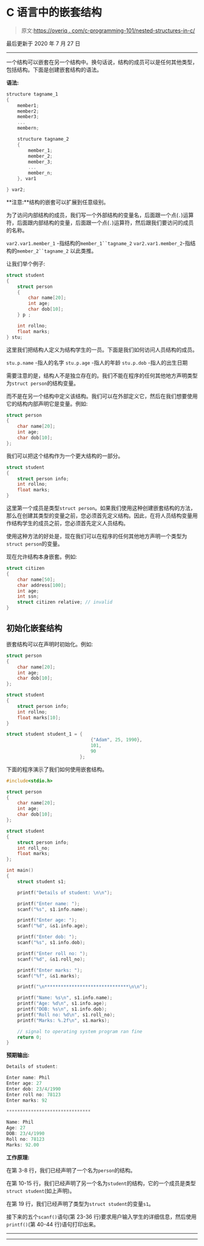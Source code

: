 # C 语言中的嵌套结构

> 原文:[https://overiq . com/c-programming-101/nested-structures-in-c/](https://overiq.com/c-programming-101/nested-structures-in-c/)

最后更新于 2020 年 7 月 27 日

* * *

一个结构可以嵌套在另一个结构中。换句话说，结构的成员可以是任何其他类型，包括结构。下面是创建嵌套结构的语法。

**语法:**

```c
structure tagname_1
{
    member1;
    member2;
    member3;
    ...
    membern;

    structure tagname_2
    {
        member_1;
        member_2;
        member_3;
        ...
        member_n;
    }, var1

} var2;

```

**注意:**结构的嵌套可以扩展到任意级别。

为了访问内部结构的成员，我们写一个外部结构的变量名，后面跟一个点(`.`)运算符，后面跟内部结构的变量，后面跟一个点(`.`)运算符，然后跟我们要访问的成员的名称。

`var2.var1.member_1` -指结构的`member_1``tagname_2`
`var2.var1.member_2`-指结构的`member_2``tagname_2`
以此类推。

让我们举个例子:

```c
struct student
{
    struct person
    {
        char name[20];
        int age;
        char dob[10];
    } p ;

    int rollno;
    float marks;
} stu;

```

这里我们把结构人定义为结构学生的一员。下面是我们如何访问人员结构的成员。

`stu.p.name` -指人的名字
`stu.p.age` -指人的年龄
`stu.p.dob` -指人的出生日期

需要注意的是，结构人不是独立存在的。我们不能在程序的任何其他地方声明类型为`struct person`的结构变量。

而不是在另一个结构中定义该结构。我们可以在外部定义它，然后在我们想要使用它的结构内部声明它是变量。例如:

```c
struct person
{
    char name[20];
    int age;
    char dob[10];
};

```

我们可以把这个结构作为一个更大结构的一部分。

```c
struct student
{
    struct person info;
    int rollno;
    float marks;
}

```

这里第一个成员是类型`struct person`。如果我们使用这种创建嵌套结构的方法，那么在创建其类型的变量之前，您必须首先定义结构。因此，在将人员结构变量用作结构学生的成员之前，您必须首先定义人员结构。

使用这种方法的好处是，现在我们可以在程序的任何其他地方声明一个类型为`struct person`的变量。

现在允许结构本身嵌套。例如:

```c
struct citizen
{
    char name[50];
    char address[100];
    int age;
    int ssn;
    struct citizen relative; // invalid
}

```

## 初始化嵌套结构

嵌套结构可以在声明时初始化。例如:

```c
struct person
{
    char name[20];
    int age;
    char dob[10];
};

struct student
{
    struct person info;
    int rollno;
    float marks[10];
}

struct student student_1 = {
                               {"Adam", 25, 1990},
                               101,
                               90
                           };

```

下面的程序演示了我们如何使用嵌套结构。

```c
#include<stdio.h>

struct person
{
    char name[20];
    int age;
    char dob[10];
};

struct student
{
    struct person info;
    int roll_no;
    float marks;
};

int main()
{
    struct student s1;

    printf("Details of student: \n\n");

    printf("Enter name: ");
    scanf("%s", s1.info.name);

    printf("Enter age: ");
    scanf("%d", &s1.info.age);

    printf("Enter dob: ");
    scanf("%s", s1.info.dob);

    printf("Enter roll no: ");
    scanf("%d", &s1.roll_no);

    printf("Enter marks: ");
    scanf("%f", &s1.marks);

    printf("\n*******************************\n\n");

    printf("Name: %s\n", s1.info.name);
    printf("Age: %d\n", s1.info.age);
    printf("DOB: %s\n", s1.info.dob);
    printf("Roll no: %d\n", s1.roll_no);
    printf("Marks: %.2f\n", s1.marks);

    // signal to operating system program ran fine
    return 0;
}

```

**预期输出:**

```c
Details of student:

Enter name: Phil
Enter age: 27
Enter dob: 23/4/1990
Enter roll no: 78123
Enter marks: 92

*******************************

Name: Phil
Age: 27
DOB: 23/4/1990
Roll no: 78123
Marks: 92.00

```

**工作原理:**

在第 3-8 行，我们已经声明了一个名为`person`的结构。

在第 10-15 行，我们已经声明了另一个名为`student`的结构，它的一个成员是类型`struct student`(如上声明)。

在第 19 行，我们已经声明了类型为`struct student`的变量`s1`。

接下来的五个`scanf()`语句(第 23-36 行)要求用户输入学生的详细信息，然后使用`printf()`(第 40-44 行)语句打印出来。

* * *

* * *